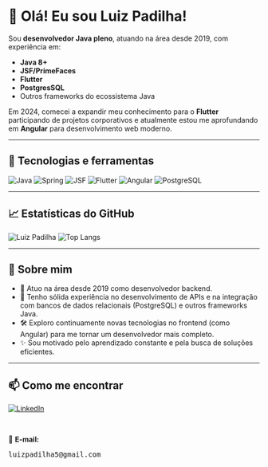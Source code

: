 # 👋 Olá! Eu sou Luiz Padilha!

Sou **desenvolvedor Java pleno**, atuando na área desde 2019, com experiência em:
- **Java 8+**
- **JSF/PrimeFaces**
- **Flutter**
- **PostgresSQL**
- Outros frameworks do ecossistema Java

Em 2024, comecei a expandir meu conhecimento para o **Flutter** participando de projetos corporativos e atualmente estou me aprofundando em **Angular** para desenvolvimento web moderno.

---

## 🚀 Tecnologias e ferramentas

![Java](https://img.shields.io/badge/Java-ED8B00?style=for-the-badge&logo=java&logoColor=white)
![Spring](https://img.shields.io/badge/Spring-6DB33F?style=for-the-badge&logo=spring&logoColor=white)
![JSF](https://img.shields.io/badge/JSF-3776AB?style=for-the-badge&logo=java&logoColor=white)
![Flutter](https://img.shields.io/badge/Flutter-02569B?style=for-the-badge&logo=flutter&logoColor=white)
![Angular](https://img.shields.io/badge/Angular-DD0031?style=for-the-badge&logo=angular&logoColor=white)
![PostgreSQL](https://img.shields.io/badge/PostgreSQL-336791?style=for-the-badge&logo=postgresql&logoColor=white)

---

## 📈 Estatísticas do GitHub

![Luiz Padilha](https://github-readme-stats-five-sable-70.vercel.app/api?username=luizpadilha&show_icons=true&theme=radical)
![Top Langs](https://github-readme-stats-five-sable-70.vercel.app/api/top-langs/?username=luizpadilha&layout=compact&theme=radical)

---

## 💬 Sobre mim

- 📅 Atuo na área desde 2019 como desenvolvedor backend.
- 🚀 Tenho sólida experiência no desenvolvimento de APIs e na integração com bancos de dados relacionais (PostgreSQL) e outros frameworks Java.
- 🛠️ Exploro continuamente novas tecnologias no frontend (como Angular) para me tornar um desenvolvedor mais completo.
- ✨ Sou motivado pelo aprendizado constante e pela busca de soluções eficientes.

---

## 📫 Como me encontrar

<a href="https://www.linkedin.com/in/luizhenriquepadilha77/" target="_blank">
  <img src="https://img.shields.io/badge/LinkedIn-blue?style=for-the-badge&logo=linkedin&logoColor=white" alt="LinkedIn">
</a>

<p>
  <br/>
</p>

📧 **E-mail:**  
<pre>
luizpadilha5@gmail.com
</pre>

